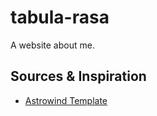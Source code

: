 # tabula-rasa

A website about me.

## Sources & Inspiration

- [Astrowind Template](https://github.com/onwidget/astrowind)
